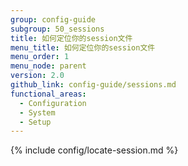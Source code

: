 ```yaml
---
group: config-guide
subgroup: 50_sessions
title: 如何定位你的session文件
menu_title: 如何定位你的session文件
menu_order: 1
menu_node: parent
version: 2.0
github_link: config-guide/sessions.md
functional_areas:
  - Configuration
  - System
  - Setup
---
```


{% include config/locate-session.md %}

